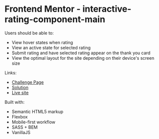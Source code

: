 # Frontend Mentor - interactive-rating-component-main

Users should be able to:

- View hover states when rating
- View an active state for selected rating
- Submit rating and have selected rating appear on the thank you card
- View the optimal layout for the site depending on their device's screen size

Links:

- [Challenge Page](https://www.frontendmentor.io/challenges/interactive-rating-component-koxpeBUmI)
- [Solution](https://github.com/denissejoyce/interactive-rating-component-main)
- [Live site](https://cheery-kulfi-ff7fa5.netlify.app/)

Built with:

- Semantic HTML5 markup
- Flexbox
- Mobile-first workflow
- SASS + BEM
- VanillaJS

